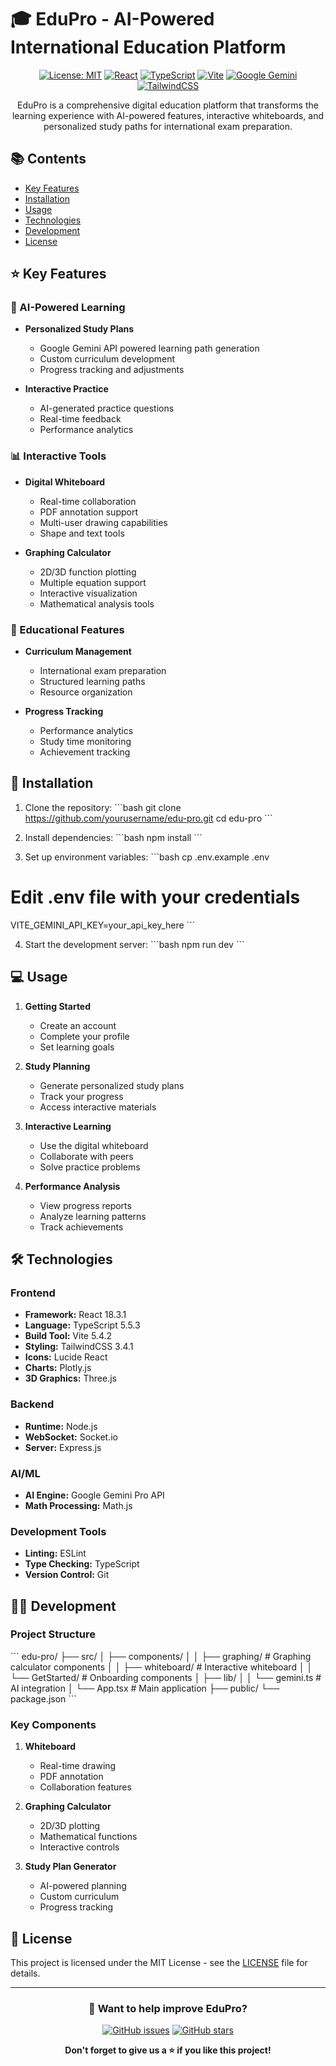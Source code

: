 # 🎓 EduPro - AI-Powered International Education Platform

<div align="center">

[![License: MIT](https://img.shields.io/badge/License-MIT-yellow.svg)](https://opensource.org/licenses/MIT)
[![React](https://img.shields.io/badge/React-18.3.1-blue)](https://reactjs.org/)
[![TypeScript](https://img.shields.io/badge/TypeScript-5.5.3-blue)](https://www.typescriptlang.org/)
[![Vite](https://img.shields.io/badge/Vite-5.4.2-brightgreen)](https://vitejs.dev/)
[![Google Gemini](https://img.shields.io/badge/AI-Google%20Gemini-blue)](https://deepmind.google/technologies/gemini/)
[![TailwindCSS](https://img.shields.io/badge/TailwindCSS-3.4.1-blue)](https://tailwindcss.com/)

EduPro is a comprehensive digital education platform that transforms the learning experience with AI-powered features, interactive whiteboards, and personalized study paths for international exam preparation.

</div>

## 📚 Contents

- [Key Features](#-key-features)
- [Installation](#-installation)
- [Usage](#-usage)
- [Technologies](#-technologies)
- [Development](#-development)
- [License](#-license)

## ⭐ Key Features

### 🤖 AI-Powered Learning
- **Personalized Study Plans**
  - Google Gemini API powered learning path generation
  - Custom curriculum development
  - Progress tracking and adjustments

- **Interactive Practice**
  - AI-generated practice questions
  - Real-time feedback
  - Performance analytics

### 📊 Interactive Tools
- **Digital Whiteboard**
  - Real-time collaboration
  - PDF annotation support
  - Multi-user drawing capabilities
  - Shape and text tools

- **Graphing Calculator**
  - 2D/3D function plotting
  - Multiple equation support
  - Interactive visualization
  - Mathematical analysis tools

### 🌟 Educational Features
- **Curriculum Management**
  - International exam preparation
  - Structured learning paths
  - Resource organization

- **Progress Tracking**
  - Performance analytics
  - Study time monitoring
  - Achievement tracking

## 🚀 Installation

1. Clone the repository:
\`\`\`bash
git clone https://github.com/yourusername/edu-pro.git
cd edu-pro
\`\`\`

2. Install dependencies:
\`\`\`bash
npm install
\`\`\`

3. Set up environment variables:
\`\`\`bash
cp .env.example .env
# Edit .env file with your credentials
VITE_GEMINI_API_KEY=your_api_key_here
\`\`\`

4. Start the development server:
\`\`\`bash
npm run dev
\`\`\`

## 💻 Usage

1. **Getting Started**
   - Create an account
   - Complete your profile
   - Set learning goals

2. **Study Planning**
   - Generate personalized study plans
   - Track your progress
   - Access interactive materials

3. **Interactive Learning**
   - Use the digital whiteboard
   - Collaborate with peers
   - Solve practice problems

4. **Performance Analysis**
   - View progress reports
   - Analyze learning patterns
   - Track achievements

## 🛠 Technologies

### Frontend
- **Framework:** React 18.3.1
- **Language:** TypeScript 5.5.3
- **Build Tool:** Vite 5.4.2
- **Styling:** TailwindCSS 3.4.1
- **Icons:** Lucide React
- **Charts:** Plotly.js
- **3D Graphics:** Three.js

### Backend
- **Runtime:** Node.js
- **WebSocket:** Socket.io
- **Server:** Express.js

### AI/ML
- **AI Engine:** Google Gemini Pro API
- **Math Processing:** Math.js

### Development Tools
- **Linting:** ESLint
- **Type Checking:** TypeScript
- **Version Control:** Git

## 👨‍💻 Development

### Project Structure
\`\`\`
edu-pro/
├── src/
│   ├── components/
│   │   ├── graphing/       # Graphing calculator components
│   │   ├── whiteboard/     # Interactive whiteboard
│   │   └── GetStarted/     # Onboarding components
│   ├── lib/
│   │   └── gemini.ts       # AI integration
│   └── App.tsx            # Main application
├── public/
└── package.json
\`\`\`

### Key Components

1. **Whiteboard**
   - Real-time drawing
   - PDF annotation
   - Collaboration features

2. **Graphing Calculator**
   - 2D/3D plotting
   - Mathematical functions
   - Interactive controls

3. **Study Plan Generator**
   - AI-powered planning
   - Custom curriculum
   - Progress tracking

## 📄 License

This project is licensed under the MIT License - see the [LICENSE](LICENSE) file for details.

---

<div align="center">

### 🌟 Want to help improve EduPro?

[![GitHub issues](https://img.shields.io/github/issues/yourusername/edu-pro)](https://github.com/yourusername/edu-pro/issues)
[![GitHub stars](https://img.shields.io/github/stars/yourusername/edu-pro)](https://github.com/yourusername/edu-pro/stargazers)

**Don't forget to give us a ⭐ if you like this project!**

</div>